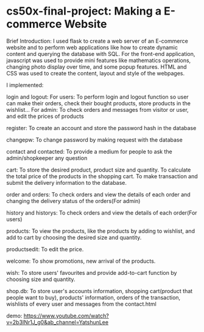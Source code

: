 # cs50x-final-project: Making a E-commerce Website

Brief Introduction:
I used flask to create a web server of an E-commerce website and to perform web applications like how to create dynamic content and querying the database with SQL.
For the front-end application, javascript was used to provide mini features like mathematics operations, changing photo display over time, and some popup features.
HTML and CSS was used to create the content, layout and style of the webpages.

I implemented:

login and logout:
For users: To perform login and logout function so user can make their orders, check their bought products, store products in the wishlist...
For admin: To check orders and messages from visitor or user, and edit the prices of products

register:
To create an account and store the password hash in the database

changepw:
To change password by making request with the database

contact and contacted:
To provide a medium for people to ask the admin/shopkeeper any question

cart:
To store the desired product, product size and quantity. To calculate the total price of the products in the shopping cart.
To make transaction and submit the delivery information to the database.

order and orders:
To check orders and view the details of each order and changing the delivery status of the orders(For admin)

history and historys:
To check orders and view the details of each order(For users)

products:
To view the products, like the products by adding to wishlist, and add to cart by choosing the desired size and quantity.

productsedit:
To edit the price.

welcome:
To show promotions, new arrival of the products.

wish:
To store users' favourites and provide add-to-cart function by choosing size and quantity.

shop.db:
To store user's accounts information, shopping cart(product that people want to buy), products' information,
orders of the transaction, wishlists of every user and messages from the contact.html

demo:
https://www.youtube.com/watch?v=2b3INr1J_g0&ab_channel=YatshunLee
